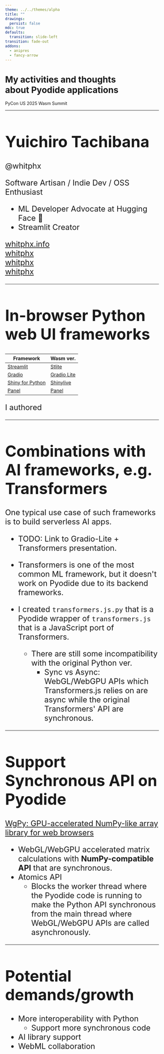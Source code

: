 ```yaml
---
theme: ../../themes/alpha
title: ""
drawings:
  persist: false
mdc: true
defaults:
  transition: slide-left
transition: fade-out
addons:
  - anipres
  - fancy-arrow
---
```


<h1 text="6xl/20">
My activities and thoughts<br />
about Pyodide applications
</h1>

PyCon US 2025 Wasm Summit

---

<div class="slide">

<h1 text-4xl>Yuichiro Tachibana</h1>

@whitphx

<div mt-8 v-click>
Software Artisan / Indie Dev / OSS Enthusiast
</div>

<div mt-4>

<v-clicks>

- ML Developer Advocate at <span v-mark.underline.yellow="2">Hugging Face</span> 🤗
- <span v-mark.underline.red="3">Streamlit</span> Creator

</v-clicks>

</div>

<div my-10 w-min flex="~ gap-1" items-center justify-center v-click>
  <div i-ri-user-3-line op50 ma text-2xl />
  <div><a href="https://whitphx.info/" target="_blank" class="border-none! font-300">whitphx.info</a></div>
  <div i-ri-github-line op50 ma text-2xl ml4/>
  <div><a href="https://github.com/whitphx" target="_blank" class="border-none! font-300">whitphx</a></div>
  <div i-ri-linkedin-line op50 ma text-2xl ml4/>
  <div><a href="https://www.linkedin.com/in/whitphx/" target="_blank" class="border-none! font-300">whitphx</a></div>
  <div i-ri-twitter-x-line op50 ma text-2xl ml4/>
  <div><a href="https://twitter.com/whitphx" target="_blank" class="border-none! font-300">whitphx</a></div>
</div>

</div>

<style>
.slide {
  font-size: 1.8em;
}
</style>

---

# In-browser Python web UI frameworks

| Framework | Wasm ver. |
| --------- | --------- |
| [Streamlit](https://streamlit.io/) | <span data-id="stlite" pr-2>[Stlite](https://github.com/whitphx/stlite)</span> |
| [Gradio](https://www.gradio.app/) | <span data-id="gradio-lite" pr-2>[Gradio Lite](https://www.gradio.app/guides/gradio-lite)</span> |
| [Shiny for Python](https://shiny.posit.co/py/) | [Shinylive](https://posit-dev.github.io/r-shinylive/) |
| [Panel](https://panel.holoviz.org/) | [Panel](https://panel.holoviz.org/how_to/wasm/index.html) |

<v-click>

  <FancyArrow arc="-0.5" q1="[data-id=authored]" pos1="top" q2="[data-id=stlite]" pos2="right" color="orange" />
  <FancyArrow arc="-0.5" q1="[data-id=authored]" pos1="top" q2="[data-id=gradio-lite]" pos2="right" color="orange" />

  <span data-id="authored" absolute right-10 bottom-30 v-mark.orange="1">I authored</span>

</v-click>


---

# Combinations with AI frameworks, e.g. Transformers

One typical use case of such frameworks is to build serverless AI apps.

- TODO: Link to Gradio-Lite + Transformers presentation.

- Transformers is one of the most common ML framework, but it doesn't work on Pyodide due to its backend frameworks.
- I created `transformers.js.py` that is a Pyodide wrapper of `transformers.js` that is a JavaScript port of Transformers.
  - There are still some incompatibility with the original Python ver.
    - Sync vs Async: WebGL/WebGPU APIs which Transformers.js relies on are async while the original Transformers' API are synchronous.

---

# Support Synchronous API on Pyodide

[WgPy: GPU-accelerated NumPy-like array library for web browsers](https://arxiv.org/abs/2503.00279)

- WebGL/WebGPU accelerated matrix calculations with **NumPy-compatible API** that are synchronous.
- Atomics API
  - Blocks the worker thread where the Pyodide code is running to make the Python API synchronous from the main thread where WebGL/WebGPU APIs are called asynchronously.

---

# Potential demands/growth

- More interoperability with Python
  - Support more synchronous code
- AI library support
- WebML collaboration
